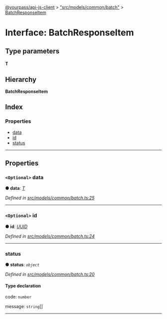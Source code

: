 [@yourpass/api-js-client](../README.md) > ["src/models/common/batch"](../modules/_src_models_common_batch_.md) > [BatchResponseItem](../interfaces/_src_models_common_batch_.batchresponseitem.md)

# Interface: BatchResponseItem

## Type parameters
#### T 
## Hierarchy

**BatchResponseItem**

## Index

### Properties

* [data](_src_models_common_batch_.batchresponseitem.md#data)
* [id](_src_models_common_batch_.batchresponseitem.md#id)
* [status](_src_models_common_batch_.batchresponseitem.md#status)

---

## Properties

<a id="data"></a>

### `<Optional>` data

**● data**: *[T]()*

*Defined in [src/models/common/batch.ts:25](https://github.com/yourpass/yourpass-api-js-client/blob/3ba43c5/src/models/common/batch.ts#L25)*

___
<a id="id"></a>

### `<Optional>` id

**● id**: *[UUID](../modules/_src_models_common_uuid_.md#uuid)*

*Defined in [src/models/common/batch.ts:24](https://github.com/yourpass/yourpass-api-js-client/blob/3ba43c5/src/models/common/batch.ts#L24)*

___
<a id="status"></a>

###  status

**● status**: *`object`*

*Defined in [src/models/common/batch.ts:20](https://github.com/yourpass/yourpass-api-js-client/blob/3ba43c5/src/models/common/batch.ts#L20)*

#### Type declaration

 code: `number`

 message: `string`[]

___

